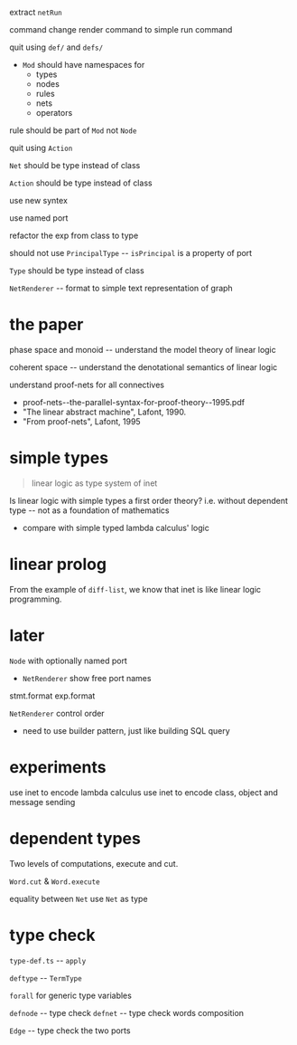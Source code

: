 extract `netRun`

command change render command to simple run command

quit using `def/` and `defs/`

- `Mod` should have namespaces for
  - types
  - nodes
  - rules
  - nets
  - operators

rule should be part of `Mod` not `Node`

quit using `Action`

`Net` should be type instead of class

`Action` should be type instead of class

use new syntex

use named port

refactor the exp from class to type

should not use `PrincipalType` -- `isPrincipal` is a property of port

`Type` should be type instead of class

`NetRenderer` -- format to simple text representation of graph

# the paper

phase space and monoid -- understand the model theory of linear logic

coherent space -- understand the denotational semantics of linear logic

understand proof-nets for all connectives

- proof-nets--the-parallel-syntax-for-proof-theory--1995.pdf
- "The linear abstract machine", Lafont, 1990.
- "From proof-nets", Lafont, 1995

# simple types

> linear logic as type system of inet

Is linear logic with simple types a first order theory?
i.e. without dependent type -- not as a foundation of mathematics

- compare with simple typed lambda calculus' logic

# linear prolog

From the example of `diff-list`,
we know that inet is like linear logic programming.

# later

`Node` with optionally named port

- `NetRenderer` show free port names

stmt.format
exp.format

`NetRenderer` control order

- need to use builder pattern, just like building SQL query

# experiments

use inet to encode lambda calculus
use inet to encode class, object and message sending

# dependent types

Two levels of computations, execute and cut.

`Word.cut` & `Word.execute`

equality between `Net`
use `Net` as type

# type check

`type-def.ts` -- `apply`

`deftype` -- `TermType`

`forall` for generic type variables

`defnode` -- type check
`defnet` -- type check words composition

`Edge` -- type check the two ports
